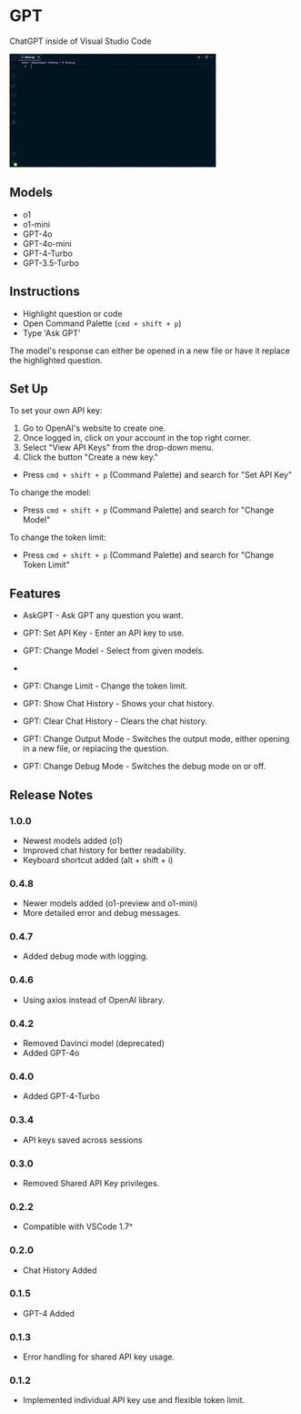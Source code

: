 # GPT

ChatGPT inside of Visual Studio Code

![](https://raw.githubusercontent.com/silasnevstad/GPT-Extension-VSCode/main/demo.gif?raw=true)

## Models
- o1
- o1-mini
- GPT-4o
- GPT-4o-mini
- GPT-4-Turbo
- GPT-3.5-Turbo

## Instructions
* Highlight question or code
* Open Command Palette (```cmd + shift + p```)
* Type 'Ask GPT'

The model's response can either be opened in a new file or have it replace the highlighted question.

## Set Up
To set your own API key:

1. Go to OpenAI's website to create one.
2. Once logged in, click on your account in the top right corner.
3. Select "View API Keys" from the drop-down menu.
4. Click the button "Create a new key."

- Press ```cmd + shift + p``` (Command Palette) and search for "Set API Key"

To change the model:

- Press ```cmd + shift + p``` (Command Palette) and search for "Change Model"

To change the token limit:

- Press ```cmd + shift + p``` (Command Palette) and search for "Change Token Limit"



## Features

- AskGPT - Ask GPT any question you want.

- GPT: Set API Key - Enter an API key to use.

- GPT: Change Model - Select from given models.
- 
- GPT: Change Limit - Change the token limit.

- GPT: Show Chat History - Shows your chat history.

- GPT: Clear Chat History - Clears the chat history.

- GPT: Change Output Mode - Switches the output mode, either opening in a new file, or replacing the question.

- GPT: Change Debug Mode - Switches the debug mode on or off.

## Release Notes

### 1.0.0
- Newest models added (o1)
- Improved chat history for better readability.
- Keyboard shortcut added (alt + shift + i)

### 0.4.8
- Newer models added (o1-preview and o1-mini)
- More detailed error and debug messages.

### 0.4.7
- Added debug mode with logging.

### 0.4.6
- Using axios instead of OpenAI library.

### 0.4.2
- Removed Davinci model (deprecated)
- Added GPT-4o

### 0.4.0
- Added GPT-4-Turbo

### 0.3.4
- API keys saved across sessions

### 0.3.0
- Removed Shared API Key privileges.

### 0.2.2
- Compatible with VSCode 1.7^

### 0.2.0
- Chat History Added

### 0.1.5
- GPT-4 Added

### 0.1.3
- Error handling for shared API key usage.

### 0.1.2
- Implemented individual API key use and flexible token limit.